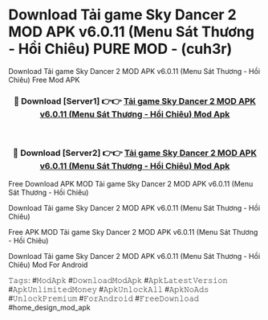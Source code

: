 # Download Tải game Sky Dancer 2 MOD APK v6.0.11 (Menu Sát Thương - Hồi Chiêu) PURE MOD - (cuh3r)
Download Tải game Sky Dancer 2 MOD APK v6.0.11 (Menu Sát Thương - Hồi Chiêu) Free Mod APK

<div align="center">
<h3>🔴 Download [Server1] 👉👉 <a href="https://apk-comot.site?title=Tải_game_Sky_Dancer_2_MOD_APK_v6.0.11_(Menu_Sát_Thương_-_Hồi_Chiêu)">Tải game Sky Dancer 2 MOD APK v6.0.11 (Menu Sát Thương - Hồi Chiêu) Mod Apk</a></h3><br>

<h3>🔴 Download [Server2] 👉👉 <a href="https://apk-comot.site?title=Tải_game_Sky_Dancer_2_MOD_APK_v6.0.11_(Menu_Sát_Thương_-_Hồi_Chiêu)">Tải game Sky Dancer 2 MOD APK v6.0.11 (Menu Sát Thương - Hồi Chiêu) Mod Apk</a></h3>
</div>


Free Download APK MOD Tải game Sky Dancer 2 MOD APK v6.0.11 (Menu Sát Thương - Hồi Chiêu)

Download Tải game Sky Dancer 2 MOD APK v6.0.11 (Menu Sát Thương - Hồi Chiêu) 

Free APK MOD Tải game Sky Dancer 2 MOD APK v6.0.11 (Menu Sát Thương - Hồi Chiêu) 

Download Tải game Sky Dancer 2 MOD APK v6.0.11 (Menu Sát Thương - Hồi Chiêu) Mod For Android

𝚃𝚊𝚐𝚜: #𝙼𝚘𝚍𝙰𝚙𝚔 #𝙳𝚘𝚠𝚗𝚕𝚘𝚊𝚍𝙼𝚘𝚍𝙰𝚙𝚔 #𝙰𝚙𝚔𝙻𝚊𝚝𝚎𝚜𝚝𝚅𝚎𝚛𝚜𝚒𝚘𝚗 #𝙰𝚙𝚔𝚄𝚗𝚕𝚒𝚖𝚒𝚝𝚎𝚍𝙼𝚘𝚗𝚎𝚢 #𝙰𝚙𝚔𝚄𝚗𝚕𝚘𝚌𝚔𝙰𝚕𝚕 #𝙰𝚙𝚔𝙽𝚘𝙰𝚍𝚜 #𝚄𝚗𝚕𝚘𝚌𝚔𝙿𝚛𝚎𝚖𝚒𝚞𝚖 #𝙵𝚘𝚛𝙰𝚗𝚍𝚛𝚘𝚒𝚍 #𝙵𝚛𝚎𝚎𝙳𝚘𝚠𝚗𝚕𝚘𝚊𝚍 #home_design_mod_apk